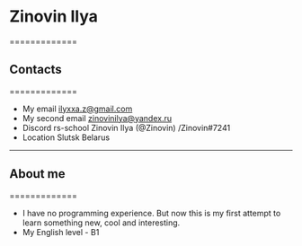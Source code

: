 # Zinovin Ilya
=============

## Contacts
=============
* My email               ilyxxa.z@gmail.com
* My second email        zinovinilya@yandex.ru 
* Discord rs-school      Zinovin Ilya (@Zinovin) /Zinovin#7241
* Location               Slutsk Belarus
-------------

## About me
=============
* I have no programming experience. But now this is my first attempt to learn something new, cool and interesting.
* My English level - B1
